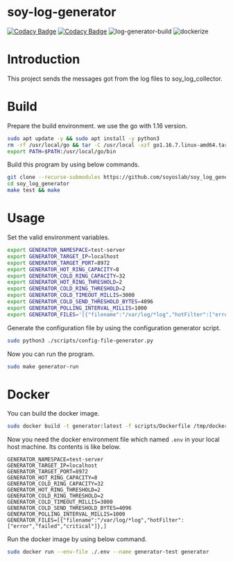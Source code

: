 # soy-log-generator

[![Codacy Badge](https://app.codacy.com/project/badge/Grade/94b16cd6d8fa4cf99eb108e4d4e1c922)](https://www.codacy.com/gh/soyoslab/soy_log_generator/dashboard?utm_source=github.com&amp;utm_medium=referral&amp;utm_content=soyoslab/soy_log_generator&amp;utm_campaign=Badge_Grade)
[![Codacy Badge](https://app.codacy.com/project/badge/Coverage/94b16cd6d8fa4cf99eb108e4d4e1c922)](https://www.codacy.com/gh/soyoslab/soy_log_generator/dashboard?utm_source=github.com&utm_medium=referral&utm_content=soyoslab/soy_log_generator&utm_campaign=Badge_Coverage)
![log-generator-build](https://github.com/soyoslab/soy_log_generator/actions/workflows/log-generator-build.yml/badge.svg)
![dockerize](https://github.com/soyoslab/soy_log_generator/actions/workflows/dockerize.yml/badge.svg)

# Introduction

This project sends the messages got from the log files to soy\_log\_collector.

# Build

Prepare the build environment. we use the go with 1.16 version.

```bash
sudo apt update -y && sudo apt install -y python3
rm -rf /usr/local/go && tar -C /usr/local -xzf go1.16.7.linux-amd64.tar.gz
export PATH=$PATH:/usr/local/go/bin
```

Build this program by using below commands.

```bash
git clone --recurse-submodules https://github.com/soyoslab/soy_log_generator.git
cd soy_log_generator
make test && make
```

# Usage

Set the valid environment variables.

```bash
export GENERATOR_NAMESPACE=test-server
export GENERATOR_TARGET_IP=localhost
export GENERATOR_TARGET_PORT=8972
export GENERATOR_HOT_RING_CAPACITY=8
export GENERATOR_COLD_RING_CAPACITY=32
export GENERATOR_HOT_RING_THRESHOLD=2
export GENERATOR_COLD_RING_THRESHOLD=2
export GENERATOR_COLD_TIMEOUT_MILLIS=3000
export GENERATOR_COLD_SEND_THRESHOLD_BYTES=4096
export GENERATOR_POLLING_INTERVAL_MILLIS=1000
export GENERATOR_FILES='[{"filename":"/var/log/*log","hotFilter":["error","failed","critical"]},]'
```

Generate the configuration file by using the configuration generator script.

```bash
sudo python3 ./scripts/config-file-generator.py
```

Now you can run the program.

```bash
sudo make generator-run
```

# Docker

You can build the docker image.

```bash
sudo docker build -t generator:latest -f scripts/Dockerfile /tmp/dockerize
```

Now you need the docker environment file which named `.env` in your local host machine. Its contents is like below.

```
GENERATOR_NAMESPACE=test-server
GENERATOR_TARGET_IP=localhost
GENERATOR_TARGET_PORT=8972
GENERATOR_HOT_RING_CAPACITY=8
GENERATOR_COLD_RING_CAPACITY=32
GENERATOR_HOT_RING_THRESHOLD=2
GENERATOR_COLD_RING_THRESHOLD=2
GENERATOR_COLD_TIMEOUT_MILLIS=3000
GENERATOR_COLD_SEND_THRESHOLD_BYTES=4096
GENERATOR_POLLING_INTERVAL_MILLIS=1000
GENERATOR_FILES=[{"filename":"/var/log/*log","hotFilter":["error","failed","critical"]},]
```

Run the docker image by using below command.

```bash
sudo docker run --env-file ./.env --name generator-test generator
```
